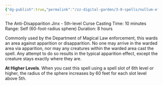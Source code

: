 ```yaml
---
{"dg-publish":true,"permalink":"/zz-digital-garden/3-0-spells/nullum-effugium/"}
---
```


The Anti-Disapparition Jinx - 5th-level Curse 
Casting Time: 10 minutes 
Range: Self (60-foot-radius sphere) 
Duration: 8 hours 

Commonly used by the Department of Magical Law enforcement, this wards an area against apparition or disapparition. No one may arrive in the warded area via apparition, nor may any creatures within the warded area cast the spell. Any attempt to do so results in the typical apparition effect, except the creature stays exactly where they are. 

**At Higher Levels**. When you cast this spell using a spell slot of 6th level or higher, the radius of the sphere increases by 60 feet for each slot level above 5th.